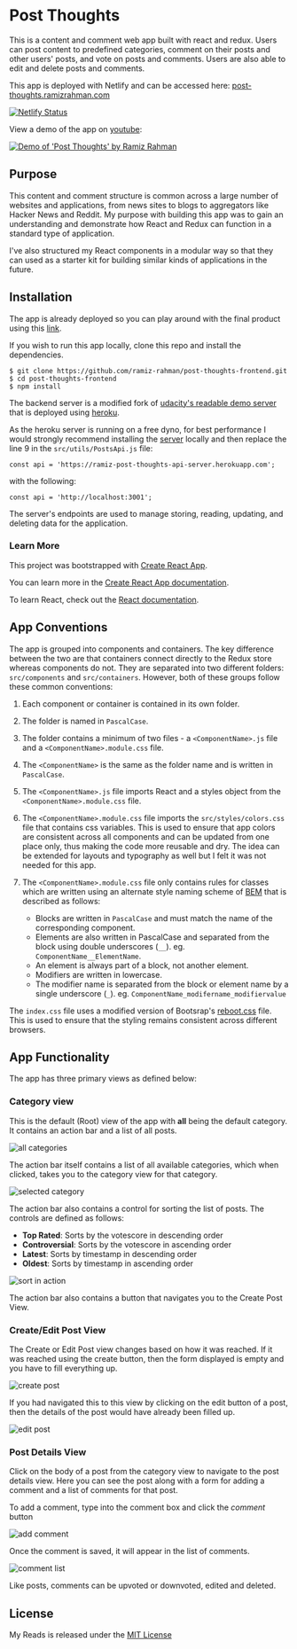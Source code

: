 # Post Thoughts

This is a content and comment web app built with react and redux. Users can post content to predefined categories, comment on their posts and other users' posts, and vote on posts and comments. Users are also able to edit and delete posts and comments.

This app is deployed with Netlify and can be accessed here: [post-thoughts.ramizrahman.com](https://post-thoughts.ramizrahman.com)

[![Netlify Status](https://api.netlify.com/api/v1/badges/648c3d6f-520d-4755-a3f0-c35e88b11aa6/deploy-status)](https://app.netlify.com/sites/ramizrahman-post-thoughts/deploys)

View a demo of the app on [youtube](https://youtu.be/B8vIyaRwPpo):

[![Demo of 'Post Thoughts' by Ramiz Rahman](http://img.youtube.com/vi/B8vIyaRwPpo/0.jpg)](http://www.youtube.com/watch?v=B8vIyaRwPpo 'Post Thoughts By Ramiz Rahman')

## Purpose

This content and comment structure is common across a large number of websites and applications, from news sites to blogs to aggregators like Hacker News and Reddit. My purpose with building this app was to gain an understanding and demonstrate how React and Redux can function in a standard type of application.

I've also structured my React components in a modular way so that they can used as a starter kit for building similar kinds of applications in the future.

## Installation

The app is already deployed so you can play around with the final product using this [link](https://post-thoughts.ramizrahman.com).

If you wish to run this app locally, clone this repo and install the dependencies.

```
$ git clone https://github.com/ramiz-rahman/post-thoughts-frontend.git
$ cd post-thoughts-frontend
$ npm install
```

The backend server is a modified fork of [udacity's readable demo server](https://github.com/udacity/reactnd-project-readable-starter) that is deployed using [heroku](https://ramiz-post-thoughts-api-server.herokuapp.com/).

As the heroku server is running on a free dyno, for best performance I would strongly recommend installing the [server](https://github.com/udacity/reactnd-project-readable-starter) locally and then replace the line 9 in the `src/utils/PostsApi.js` file:

```
const api = 'https://ramiz-post-thoughts-api-server.herokuapp.com';
```

with the following:

```
const api = 'http://localhost:3001';
```

The server's endpoints are used to manage storing, reading, updating, and deleting data for the application.

### Learn More

This project was bootstrapped with [Create React App](https://github.com/facebook/create-react-app).

You can learn more in the [Create React App documentation](https://facebook.github.io/create-react-app/docs/getting-started).

To learn React, check out the [React documentation](https://reactjs.org/).

## App Conventions

The app is grouped into components and containers. The key difference between the two are that containers connect directly to the Redux store whereas components do not. They are separated into two different folders: `src/components` and `src/containers`. However, both of these groups follow these common conventions:

1. Each component or container is contained in its own folder.
2. The folder is named in `PascalCase`.
3. The folder contains a minimum of two files - a `<ComponentName>.js` file and a `<ComponentName>.module.css` file.
4. The `<ComponentName>` is the same as the folder name and is written in `PascalCase`.
5. The `<ComponentName>.js` file imports React and a styles object from the `<ComponentName>.module.css` file.
6. The `<ComponentName>.module.css` file imports the `src/styles/colors.css` file that contains css variables. This is used to ensure that app colors are consistent across all components and can be updated from one place only, thus making the code more reusable and dry. The idea can be extended for layouts and typography as well but I felt it was not needed for this app.
7. The `<ComponentName>.module.css` file only contains rules for classes which are written using an alternate style naming scheme of [BEM](https://en.bem.info/methodology/quick-start/) that is described as follows:

   - Blocks are written in `PascalCase` and must match the name of the corresponding component.
   - Elements are also written in PascalCase and separated from the block using double underscores (`__`). eg. `ComponentName__ElementName`.
   - An element is always part of a block, not another element.
   - Modifiers are written in lowercase.
   - The modifier name is separated from the block or element name by a single underscore (`_`). eg. `ComponentName_modifername_modifiervalue`

The `index.css` file uses a modified version of Bootsrap's [reboot.css](https://github.com/twbs/bootstrap/blob/v4-dev/dist/css/bootstrap-reboot.css) file. This is used to ensure that the styling remains consistent across different browsers.

## App Functionality

The app has three primary views as defined below:

### Category view

This is the default (Root) view of the app with **all** being the default category. It contains an action bar and a list of all posts.

![all categories](https://i.imgur.com/Fz6MxAH.png)

The action bar itself contains a list of all available categories, which when clicked, takes you to the category view for that category.

![selected category](https://i.imgur.com/6NSYuUk.png)

The action bar also contains a control for sorting the list of posts. The controls are defined as follows:

- **Top Rated**: Sorts by the votescore in descending order
- **Controversial**: Sorts by the votescore in ascending order
- **Latest**: Sorts by timestamp in descending order
- **Oldest**: Sorts by timestamp in ascending order

![sort in action](https://i.imgur.com/U0jCx4q.png)

The action bar also contains a button that navigates you to the Create Post View.

### Create/Edit Post View

The Create or Edit Post view changes based on how it was reached. If it was reached using the create button, then the form displayed is empty and you have to fill everything up.

![create post](https://i.imgur.com/GeAeyaS.png)

If you had navigated this to this view by clicking on the edit button of a post, then the details of the post would have already been filled up.

![edit post](https://i.imgur.com/0Mgnnp7.png)

### Post Details View

Click on the body of a post from the category view to navigate to the post details view. Here you can see the post along with a form for adding a comment and a list of comments for that post.

To add a comment, type into the comment box and click the _comment_ button

![add comment](https://i.imgur.com/akPV1yO.png)

Once the comment is saved, it will appear in the list of comments.

![comment list](https://i.imgur.com/1Byb2H8.png)

Like posts, comments can be upvoted or downvoted, edited and deleted.

## License

My Reads is released under the [MIT License](https://choosealicense.com/licenses/mit/)
